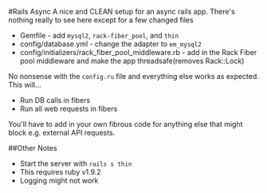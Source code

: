 #Rails Async
A nice and CLEAN setup for an async rails app. There's nothing really to see here except for a few changed files

* Gemfile - add `mysql2`, `rack-fiber_pool`, and `thin`
* config/database.yml - change the adapter to `em_mysql2`
* config/initializers/rack_fiber_pool_middleware.rb - add in the Rack Fiber pool middleware and make the app threadsafe(removes Rack::Lock)

No nonsense with the `config.ru` file and everything else works as expected. This will...

* Run DB calls in fibers
* Run all web requests in fibers

You'll have to add in your own fibrous code for anything else that might block e.g. external API requests.

##Other Notes
* Start the server with `rails s thin`
* This requires ruby v1.9.2
* Logging might not work

